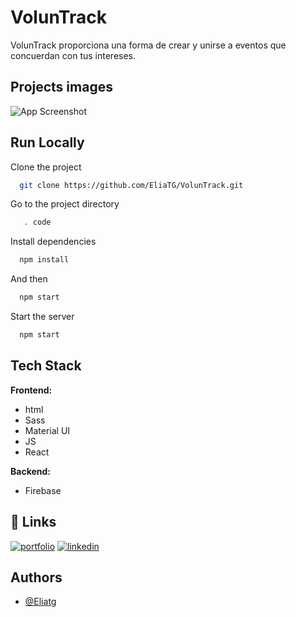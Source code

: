 
# VolunTrack

VolunTrack proporciona una forma de crear y unirse a eventos que concuerdan con tus intereses.


## Projects images

![App Screenshot](https://i.postimg.cc/y82ZdmfK/Screenshot-2023-08-18-184428.png)


## Run Locally

Clone the project

```bash
  git clone https://github.com/EliaTG/VolunTrack.git
```

Go to the  project directory

```bash
   . code 
```
Install dependencies

```bash
  npm install  
```


And then

```bash
  npm start  
```


Start the server

```bash
  npm start
```


## Tech Stack

**Frontend:** 
- html
- Sass
- Material UI
- JS
- React

**Backend:** 
- Firebase




## 🔗 Links
[![portfolio](https://img.shields.io/badge/my_portfolio-000?style=for-the-badge&logo=ko-fi&logoColor=white)](https://eliatoribio.netlify.app/)
[![linkedin](https://img.shields.io/badge/linkedin-0A66C2?style=for-the-badge&logo=linkedin&logoColor=white)](https://www.linkedin.com/in/eliatoribio/)

## Authors

- [@Eliatg](https://www.linkedin.com/in/eliatoribio/)
